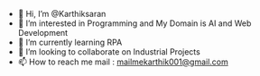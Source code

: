 - 👋 Hi, I’m @Karthiksaran
- 👀 I’m interested in Programming and My Domain is AI and Web Development
- 🌱 I’m currently learning RPA 
- 💞️ I’m looking to collaborate on Industrial Projects
- 📫 How to reach me mail : mailmekarthik001@gmail.com

<!---
Karthiksaran-001/Karthiksaran-001 is a ✨ special ✨ repository because its `README.md` (this file) appears on your GitHub profile.
You can click the Preview link to take a look at your changes.
--->


